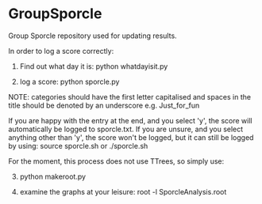 # GroupSporcle
Group Sporcle repository used for updating results.

In order to log a score correctly:
1) Find out what day it is:
python whatdayisit.py

2) log a score:
python sporcle.py

NOTE: categories should have the first letter capitalised and spaces in the title should be denoted by an underscore e.g. Just_for_fun

If you are happy with the entry at the end, and you select 'y', the score will automatically be logged to sporcle.txt.
If you are unsure, and you select anything other than 'y', the score won't be logged, but it can still be logged by using:
source sporcle.sh
or
./sporcle.sh

For the moment, this process does not use TTrees, so simply use:

3) python makeroot.py

4) examine the graphs at your leisure:
root -l SporcleAnalysis.root
